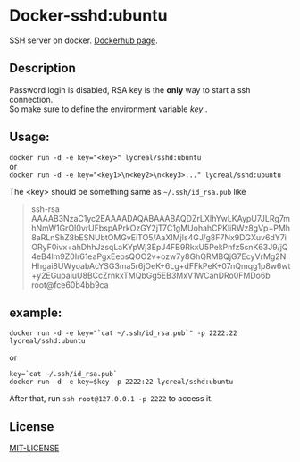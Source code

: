 # Docker-sshd:ubuntu

SSH server on docker. [Dockerhub page](https://hub.docker.com/r/lycreal/sshd:ubuntu/).

## Description

Password login is disabled, RSA key is the **only** way to start a ssh connection.  
So make sure to define the environment variable _key_ .  

## Usage:
`docker run -d -e key="<key>" lycreal/sshd:ubuntu`  
or  
`docker run -d -e key="<key1>\n<key2>\n<key3>..." lycreal/sshd:ubuntu`  

The \<key\> should be something same as `~/.ssh/id_rsa.pub` like
>ssh-rsa AAAAB3NzaC1yc2EAAAADAQABAAABAQDZrLXIhYwLKAypU7JLRg7mhNmW1GrOI0vrUFbspAPrkOzGY2jT7C1gMUohahCPKliRWz8gVp+PMh8aRLnShZ8bESNUbtOMGvEiTO5/AaXIMjIs4GJ/g8F7Nx9DGXuv6dY7iORyF0ivx+ahDhhJzsqLaKYpWj3EpJ4FB9RkxU5PekPnfz5snK63J9/jQ4eB4lm9Z0Ir61eaPgxEeosQOO2v+ozw7y8GhQRMBQjG7EcyVrMg2NHhgai8UWyoabAcYSG3ma5r6jOeK+6Lg+dFFkPeK+07nQmqg1p8w6wt+y2EGupaiuU8BCcZrnkxTMQbGg5EB3MxV1WCanDRo0FMDo6b root@fce60b4bb9ca

## example:
```shell
docker run -d -e key="`cat ~/.ssh/id_rsa.pub`" -p 2222:22 lycreal/sshd:ubuntu
```
or
```shell
key=`cat ~/.ssh/id_rsa.pub`
docker run -d -e key=$key -p 2222:22 lycreal/sshd:ubuntu
```

After that, run `ssh root@127.0.0.1 -p 2222` to access it.  

## License
[MIT-LICENSE](MIT-LICENSE)
